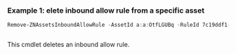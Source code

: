 ### Example 1: elete inbound allow rule from a specific asset
```powershell
Remove-ZNAssetsInboundAllowRule -AssetId a:a:OtfLGUBq -RuleId 7c19ddf1-830d-415f-aa1e-ce6326f7e051
```

```output

```

This cmdlet deletes an inbound allow rule.
